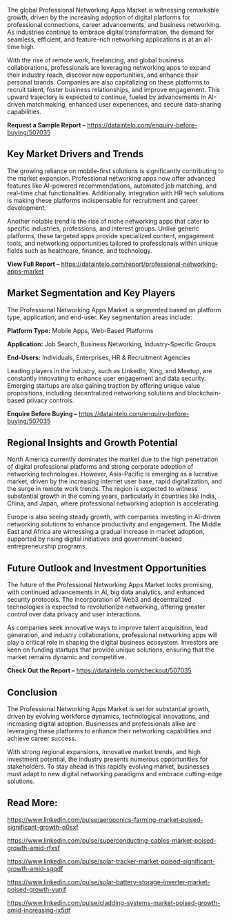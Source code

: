 The global Professional Networking Apps Market is witnessing remarkable growth, driven by the increasing adoption of digital platforms for professional connections, career advancements, and business networking. As industries continue to embrace digital transformation, the demand for seamless, efficient, and feature-rich networking applications is at an all-time high.

With the rise of remote work, freelancing, and global business collaborations, professionals are leveraging networking apps to expand their industry reach, discover new opportunities, and enhance their personal brands. Companies are also capitalizing on these platforms to recruit talent, foster business relationships, and improve engagement. This upward trajectory is expected to continue, fueled by advancements in AI-driven matchmaking, enhanced user experiences, and secure data-sharing capabilities.

**Request a Sample Report –** https://dataintelo.com/enquiry-before-buying/507035

## Key Market Drivers and Trends

The growing reliance on mobile-first solutions is significantly contributing to the market expansion. Professional networking apps now offer advanced features like AI-powered recommendations, automated job matching, and real-time chat functionalities. Additionally, integration with HR tech solutions is making these platforms indispensable for recruitment and career development.

Another notable trend is the rise of niche networking apps that cater to specific industries, professions, and interest groups. Unlike generic platforms, these targeted apps provide specialized content, engagement tools, and networking opportunities tailored to professionals within unique fields such as healthcare, finance, and technology.

**View Full Report –** https://dataintelo.com/report/professional-networking-apps-market

## Market Segmentation and Key Players

The Professional Networking Apps Market is segmented based on platform type, application, and end-user. Key segmentation areas include:

**Platform Type:** Mobile Apps, Web-Based Platforms

**Application:** Job Search, Business Networking, Industry-Specific Groups

**End-Users:** Individuals, Enterprises, HR & Recruitment Agencies

Leading players in the industry, such as LinkedIn, Xing, and Meetup, are constantly innovating to enhance user engagement and data security. Emerging startups are also gaining traction by offering unique value propositions, including decentralized networking solutions and blockchain-based privacy controls.

**Enquire Before Buying –** https://dataintelo.com/enquiry-before-buying/507035

## Regional Insights and Growth Potential

North America currently dominates the market due to the high penetration of digital professional platforms and strong corporate adoption of networking technologies. However, Asia-Pacific is emerging as a lucrative market, driven by the increasing internet user base, rapid digitalization, and the surge in remote work trends. The region is expected to witness substantial growth in the coming years, particularly in countries like India, China, and Japan, where professional networking adoption is accelerating.

Europe is also seeing steady growth, with companies investing in AI-driven networking solutions to enhance productivity and engagement. The Middle East and Africa are witnessing a gradual increase in market adoption, supported by rising digital initiatives and government-backed entrepreneurship programs.

## Future Outlook and Investment Opportunities

The future of the Professional Networking Apps Market looks promising, with continued advancements in AI, big data analytics, and enhanced security protocols. The incorporation of Web3 and decentralized technologies is expected to revolutionize networking, offering greater control over data privacy and user interactions.

As companies seek innovative ways to improve talent acquisition, lead generation, and industry collaborations, professional networking apps will play a critical role in shaping the digital business ecosystem. Investors are keen on funding startups that provide unique solutions, ensuring that the market remains dynamic and competitive.

**Check Out the Report –** https://dataintelo.com/checkout/507035

## Conclusion

The Professional Networking Apps Market is set for substantial growth, driven by evolving workforce dynamics, technological innovations, and increasing digital adoption. Businesses and professionals alike are leveraging these platforms to enhance their networking capabilities and achieve career success.

With strong regional expansions, innovative market trends, and high investment potential, the industry presents numerous opportunities for stakeholders. To stay ahead in this rapidly evolving market, businesses must adapt to new digital networking paradigms and embrace cutting-edge solutions.

## Read More:

https://www.linkedin.com/pulse/aeroponics-farming-market-poised-significant-growth-q0sxf

https://www.linkedin.com/pulse/superconducting-cables-market-poised-growth-amid-rfxsf

https://www.linkedin.com/pulse/solar-tracker-market-poised-significant-growth-amid-sgqdf

https://www.linkedin.com/pulse/solar-battery-storage-inverter-market-poised-growth-yunjf

https://www.linkedin.com/pulse/cladding-systems-market-poised-growth-amid-increasing-ix5df
